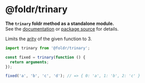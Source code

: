 # @foldr/trinary

**The `trinary` foldr method as a standalone module.**    
See the [documentation](http://foldr.com/0.0.0/trinary) or [package source](https:/github.com/CloudVessel/foldr/blob/master/packages/categories/trinary/src/index.js) for details.

Limits the [arity](https://en.wikipedia.org/wiki/Arity) of the given function to 3.

```js
import trinary from '@foldr/trinary';

const fixed = trinary(function () {
  return arguments;
});

fixed('a', 'b', 'c', 'd'); // => { 0: 'a', 1: 'b', 2: 'c' }
```
